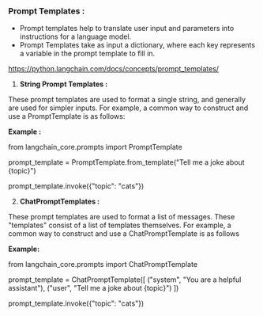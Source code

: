 ### Prompt Templates :

- Prompt templates help to translate user input and parameters into instructions for a language model. 
- Prompt Templates take as input a dictionary, where each key represents a variable in the prompt
template to fill in.

https://python.langchain.com/docs/concepts/prompt_templates/

1. **String Prompt Templates :**

These prompt templates are used to format a single string, and generally are used for simpler inputs.
For example, a common way to construct and use a PromptTemplate is as follows:

**Example :**

from langchain_core.prompts import PromptTemplate

prompt_template = PromptTemplate.from_template("Tell me a joke about {topic}")

prompt_template.invoke({"topic": "cats"})

2. **ChatPromptTemplates :**

These prompt templates are used to format a list of messages. These "templates" consist of a list of templates themselves. 
For example, a common way to construct and use a ChatPromptTemplate is as follows

**Example:**

from langchain_core.prompts import ChatPromptTemplate

prompt_template = ChatPromptTemplate([
    ("system", "You are a helpful assistant"),
    ("user", "Tell me a joke about {topic}")
])

prompt_template.invoke({"topic": "cats"})


